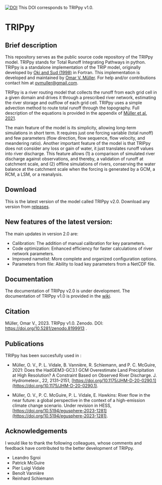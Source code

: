 [![DOI](https://zenodo.org/badge/663470111.svg)](https://zenodo.org/badge/latestdoi/663470111) This DOI corresponds to TRIPpy v1.0.


# TRIPpy

## Brief description

This repository serves as the public source code repository of the TRIPpy model. TRIPpy stands for Total Runoff Integrating Pathways in python. TRIPpy is a standalone implementation of the TRIP model, originally developed by [Oki and Sud (1998)](https://doi.org/10.1175/1087-3562(1998)002<0001:DOTRIP>2.3.CO;2) in Fortran. This implementation is developed and maintained by [Omar V. Müller](https://www.researchgate.net/profile/Omar-Mueller). For help and/or contributions contact him at [ovmuller@gmail.com](mailto:ovmuller@gmail.com).

TRIPpy is a river routing model that collects the runoff from each grid cell in a given domain and drives it through a prescribed river network, estimating the river storage and outflow of each grid cell. TRIPpy uses a simple advection method to route total runoff through the topography. Full description of the equations is provided in the appendix of [Müller et al. 2021](https://doi.org/10.1175/JHM-D-20-0290.1). 

The main feature of the model is its simplicity, allowing long-term simulations in short term. It requires just one forcing variable (total runoff) and few parameters (flow direction, flow sequence, flow velocity, and meandering ratio). Another important feature of the model is that TRIPpy does not consider any loss or gain of water, it just translates runoff values into river discharge. This feature allows (1) a comparison of simulated river discharge against observations, and thereby, a validation of runoff at catchment scale, and (2) offline simulations of rivers, conserving the water balance at the catchment scale when the forcing is generated by a GCM, a RCM, a LSM, or a reanalysis. 

## Download

This is the latest version of the model called TRIPpy v2.0. 
Download any version from [releases](https://github.com/ovmuller/TRIPpy/releases).

## New features of the latest version:

The main updates in version 2.0 are:
+ Calibration: The addition of manual calibration for key parameters.
+ Code optimization: Enhanced efficiency for faster calculations of river network parameters.
+ Improved namelist: More complete and organized configuration options.
+ Parameters from file: Ability to load key parameters from a NetCDF file.

## Documentation

The documentation of TRIPpy v2.0 is under development. The documentation of TRIPpy v1.0 is provided in the [wiki](https://github.com/ovmuller/TRIPpy/wiki).

## Citation
Müller, Omar V., 2023. TRIPpy v1.0. Zenodo. DOI: https://doi.org/10.5281/zenodo.8199913 .

## Publications

TRIPpy has been succesfully used in :
- Müller, O. V., P. L. Vidale, B. Vannière, R. Schiemann, and P. C. McGuire, 2021: Does the HadGEM3-GC3.1 GCM Overestimate Land Precipitation at High Resolution? A Constraint Based on Observed River Discharge. J. Hydrometeor., 22, 2131–2151, [https://doi.org/10.1175/JHM-D-20-0290.1](https://doi.org/10.1175/JHM-D-20-0290.1).

- Müller, O. V., P. C. McGuire, P. L. Vidale, E. Hawkins: River flow in the near future: a global perspective in the context of a high-emission climate change scenario. Under revision in HESS, [https://doi.org/10.5194/egusphere-2023-1281](https://doi.org/10.5194/egusphere-2023-1281).

## Acknowledgements

I would like to thank the following colleagues, whose comments and feedback have contributed to the better development of TRIPpy.

- Leandro Sgroi
- Patrick McGuire
- Pier Luigi Vidale
- Benoît Vannière
- Reinhard Schiemann
